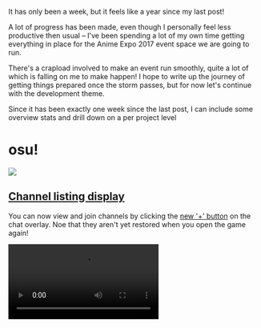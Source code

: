 It has only been a week, but it feels like a year since my last post!

A lot of progress has been made, even though I personally feel less productive then usual – I've been spending a lot of my own time getting everything in place for the Anime Expo 2017 event space we are going to run.

There's a crapload involved to make an event run smoothly, quite a lot of which is falling on me to make happen! I hope to write up the journey of getting things prepared once the storm passes, but for now let's continue with the development theme.

Since it has been exactly one week since the last post, I can include some overview stats and drill down on a per project level

# osu!

![](https://puu.sh/wbBDy/9a72922797.png)

## [Channel listing display](https://github.com/ppy/osu/pull/861)

You can now view and join channels by clicking the [new '+' button](https://github.com/ppy/osu/pull/786) on the chat overlay. Noe that they aren't yet restored when you open the game again!

<video src="//puu.sh/zPnnY/344680df8a.mp4" controls />

Also, loading channels for the first time should be a much smoother experience as it is now [done asynchronously](https://github.com/ppy/osu/pull/890).

Thanks to DrabWeb and Jorolf (reviewed by me).

## [Raw Input and Cursor Sensitivity](https://github.com/ppy/osu/pull/893)

This relies heavily on the framework changes [found here](https://github.com/ppy/osu-framework/pull/778).

As with stable, sensitivity adjustments are only available if raw input is turned on. We have tested this implementation on both Windows 10 and macOS Sierra to successfully bypass OS mouse acceleration and provide accurate positioning data.

<video src="//puu.sh/zPnS5/e4e04387c0.mp4" controls />

Note that this may not work correctly for tablets or other absolute-position pointing peripherals. Support for such devices will be added soon, along with per-device configuration and toggling.

Implemented by me (reviewed by Tom and smoogipooo).

## [Triangles optimised a further 15%](https://github.com/ppy/osu/pull/879)

> Gains another ~15% of overall performance in song select for me. Remaining overhead of triangles is around 5% on update and 15% on draw (likely due to fill and not due to CPU overhead), measured by disabling generation of triangles.

Thanks Tom (reviewed by me).

## ["Daycore" mod added](https://github.com/ppy/osu/pull/883)

Think nightcore, but for half-time.

<video src="//puu.sh/zPnSl/2cdc91d728.mp4" controls />

Thanks to Shawdooow (reviewed by smoogipooo).

## [Improved tooltips](https://github.com/ppy/osu-framework/pull/782)

Tooltips have been moved to the framework so other projects can use them. There have also been a few improvements:

- They now avoid the mouse cursor better than before.
- They move [even more smoothly](https://github.com/ppy/osu/pull/904) in osu!.
- They handle screen boundaries better.

Here's an example of a scenario where you can see a lot of this magic happening:

<video src="//puu.sh/zPnSJ/383f366606.mp4" controls />

## [Never-repeat random for song select](https://github.com/ppy/osu/pull/888)

The new default random mode for song select is to never visit the same beatmap twice until all beatmaps have been exhausted. Of course, along with everything else in lazer, this is still customisable if you prefer *true* random!

![](https://puu.sh/wbBNk/cf707b758d.png)

## Other stuff

- Fixed some textures rendering incorrectly on linux/macOS (missing sRGB colour profiles) [#903](https://github.com/ppy/osu/pull/903).
- The skeleton for the replay settings overlay was completed by Evast. As it doesn't have any functionality yet, let's leave its reveal for a later post [#785](https://github.com/ppy/osu/pull/785).
- Increase timeout in TestImportOverIPC [#887](https://github.com/ppy/osu/pull/887).
- Allow for variables in storyboards [#866](https://github.com/ppy/osu/pull/866).
- Fix user dropdown menu item chevron alignment [#886](https://github.com/ppy/osu/pull/886).

# osu-framework

Most of the framework changes were already covered above, but allow me to mention a few that we skipped over.

![](https://puu.sh/wbBGK/34fc447277.png)

## Event-based input handling

While raw input was also added (and discussed above), I also took the opportunity to change non-raw mouse and keyboard input to use events rather than poll. The benefits of this are likely minimal (slightly lower CPU usage and maybe ~0.5ms improvement in latency), but it's still a step forward.

Work was [done](https://github.com/ppy/osu-framework/pull/776) [by me](https://github.com/ppy/osu-framework/pull/774) and reviewed by smoogipooo.

## [Focus rewrite](https://github.com/ppy/osu-framework/pull/773)

In a combined effort between myself and Tom, we revisited input focus, rewriting it in a way we could both agree on. Until now, while focus has worked correctly it has been a complicated system to describe. Now we have a very succint implementation that should match what you'd expect from an operating system.

It's still a bit complex to explain in this section, but I'm sure we will revisit it sometime in the future.

## Other stuff

- Scrollbars were slightly improved visually, adding padding and switching the blending mode so they fit better in different background scenarios [#767](https://github.com/ppy/osu-framework/pull/767).

# Try it yourself

2017.605.0 is now available from [github releases](https://github.com/ppy/osu/releases/tag/v2017.605.0) (or via auto-update if you already have lazer installed)! Keep in mind that this is still very much an alpha release. We do not offer support for it just yet!